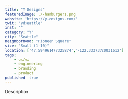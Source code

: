 ```yaml
---
title: "Y-Designs"
featuredImage: ./-hamburgers.png
website: "https://y-designs.com/"
twit: "ydseattle"
inst: ""
category: "Y"
city: "Seattle"
neighborhood: "Pioneer Square"
size: "Small (1-10)"
location: ['47.594961477325874','-122.33373720031612']
tags:
    - ux/ui
    - engineering
    - branding
    - product
published: true
---
```


Description
